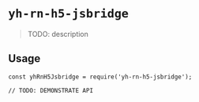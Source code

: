 # `yh-rn-h5-jsbridge`

> TODO: description

## Usage

```
const yhRnH5Jsbridge = require('yh-rn-h5-jsbridge');

// TODO: DEMONSTRATE API
```
